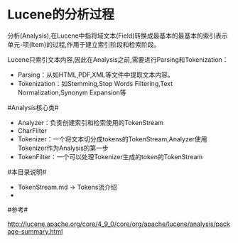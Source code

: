 Lucene的分析过程
====

分析(Analysis),在Lucene中指将域文本(Field)转换成最基本的最基本的索引表示单元-项(Item)的过程,作用于建立索引阶段和检索阶段。

Lucene只索引文本内容,因此在Analysis之前,需要进行Parsing和Tokenization：

- Parsing：从如HTML,PDF,XML等文件中提取文本内容。
- Tokenization：如Stemming,Stop Words Filtering,Text Normalization,Synonym Expansion等

#Analysis核心类#

- Analyzer：负责创建索引和检索使用的TokenStream
- CharFilter
- Tokenizer：一个将文本切分成tokens的TokenStream,Analyzer使用Tokenizer作为Analysis的第一步
- TokenFilter：一个可以处理Tokenizer生成的token的TokenStream



#本目录说明#

- TokenStream.md -> Tokens流介绍
- 


#参考#

http://lucene.apache.org/core/4_9_0/core/org/apache/lucene/analysis/package-summary.html

































